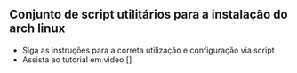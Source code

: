## Conjunto de script utilitários para a instalação do arch linux
* Siga as instruções para a correta utilização e configuração via script
* Assista ao tutorial em video []
